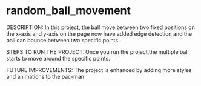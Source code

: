 # random_ball_movement
 
DESCRIPTION: In this project, the ball move between two fixed positions on the x-axis and y-axis on the page now have added edge detection and the ball can bounce between two specific points.

STEPS TO RUN THE PROJECT: Once you run the project,the multiple ball starts to move around the specific points.

FUTURE IMPROVEMENTS: The project is enhanced by adding more styles and animations to the pac-man

